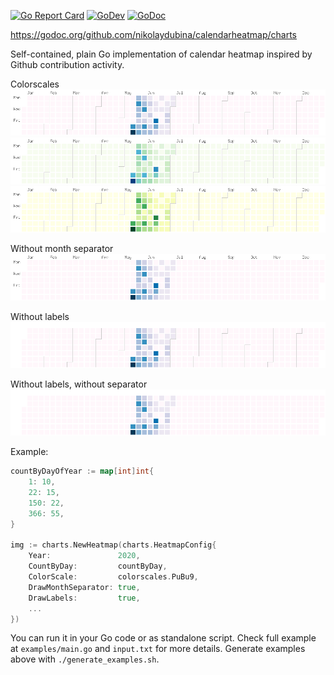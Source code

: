 [![Go Report Card](https://goreportcard.com/badge/github.com/nikolaydubina/calendarheatmap)](https://goreportcard.com/report/github.com/nikolaydubina/calendarheatmap)
[![GoDev](https://img.shields.io/static/v1?label=godev&message=reference&color=00add8)](https://pkg.go.dev/github.com/nikolaydubina/calendarheatmap)
[![GoDoc](https://godoc.org/github.com/nikolaydubina/calendarheatmap/charts?status.svg)](https://godoc.org/github.com/nikolaydubina/calendarheatmap)

https://godoc.org/github.com/nikolaydubina/calendarheatmap/charts

Self-contained, plain Go implementation of calendar heatmap inspired by Github contribution activity.

Colorscales
![PuBu9](examples/chart_PuBu9.png)
![GnBu9](examples/chart_GnBu9.png)
![YlGn9](examples/chart_YlGn9.png)

Without month separator
![PuBu9_noseparator](examples/chart_PuBu9_noseparator.png)

Without labels
![PuBu9_noseparator](examples/chart_PuBu9_nolabels.png)

Without labels, without separator
![PuBu9_noseparator](examples/chart_PuBu9_noseparator_nolabels.png)

Example:

```go
countByDayOfYear := map[int]int{
    1: 10,
    22: 15,
    150: 22,
    366: 55,
}

img := charts.NewHeatmap(charts.HeatmapConfig{
    Year:               2020,
    CountByDay:         countByDay,
    ColorScale:         colorscales.PuBu9,
    DrawMonthSeparator: true,
    DrawLabels:         true,
    ...
})
```

You can run it in your Go code or as standalone script. 
Check full example at `examples/main.go` and `input.txt` for more details.
Generate examples above with `./generate_examples.sh`.

